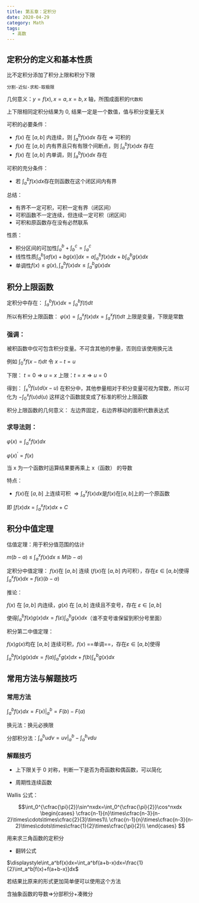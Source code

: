 ```yaml
---
title: 第五章：定积分
date: 2020-04-29
category: Math
tags:
  - 高数
---
```


## 定积分的定义和基本性质

比不定积分添加了积分上限和积分下限

`分割-近似-求和-取极限`

几何意义：$y=f(x),x=a,x=b,x$ 轴，所围成面积的`代数和`

上下限相同定积分结果为 0, 结果一定是一个数值，值与积分变量无关

可积的必要条件： 
- $f(x)$ 在 $[a,b]$ 内连续，则 $\displaystyle \int_a^{b}f(x)dx$ 存在 $\Rightarrow$ 可积的
- $f(x)$ 在 $[a,b]$ 内有界且只有有限个间断点，则 $\displaystyle \int_a^{b}f(x)dx$ 存在
- $f(x)$ 在 $[a,b]$ 内单调，则 $\displaystyle \int_a^{b}f(x)dx$ 存在

可积的充分条件：
- 若$\ \displaystyle \int_a^{b}f(x)dx$存在则函数在这个闭区间内有界

总结：
- 有界不一定可积，可积一定有界（闭区间）
- 可积函数不一定连续，但连续一定可积（闭区间）
- 可积和原函数存在没有必然联系

性质：
- 积分区间的可加性$\int_a^b+\int _b^c=\int _a^c$
- 线性性质$\int _a^b[af(x)+bg(x)]dx=a\int _a^bf(x)dx+b\int _a^bg(x)dx$
- 单调性$f(x)\leq g(x), \int _a^bf(x)dx\leq \int _a^bg(x)dx$

## 积分上限函数

定积分中存在： $\displaystyle\int _a^bf(x)dx=\int_a^bf(t)dt$

所以有积分上限函数： $\displaystyle\varphi(x)=\int _a^xf(x)dx=\int _a^xf(t)dt$ 上限是变量，下限是常数

### 强调： 

被积函数中仅可包含积分变量。不可含其他的参量，否则应该使用换元法

例如 $\displaystyle\int_0^xf(x-t)dt$ 令 $x-t=u$

下限： $t=0\Rightarrow u=x$
上限：$t=x\Rightarrow u=0$

得到： $\displaystyle\int_x^0f(u)d(x-u)$
在积分中，其他参量相对于积分变量可视为常数，所以可化为 $\displaystyle-\int_0^xf(u)d(u)$ 
这样这个函数就变成了标准的积分上限函数

积分上限函数的几何意义： 左边界固定，右边界移动的面积代数表达式

### 求导法则：

$\displaystyle \varphi(x)=\int_a^xf(x)dx$

$\displaystyle \varphi(x)^{'}=f(x)$

当 x 为一个函数时运算结果要再乘上 x（函数） 的导数

特点：
- $f(x)$在 $[a,b]$ 上连续可积 $\displaystyle\Rightarrow \int_a^xf(x)dx$是$f(x)$在$[a,b]$上的一个原函数

即 $\displaystyle\int f(x)dx\ =\ \int_a^xf(x)dx\ +\ C$

## 积分中值定理

估值定理：用于积分值范围的估计

$m(b-a)\ \leq\ \displaystyle\int_a^xf(x)dx\ \leq\ M(b-a)$

定积分中值定理：
$f(x)$在$\ [a,b]$ 连续 ($f(x)$在$\ [a,b]$ 内可积），存在$\varepsilon\in [a,b]$使得$\displaystyle \int_a^xf(x)dx\ = \ f(\varepsilon)(b-a)$

推论：

$f(x)$ 在 $[a,b]$ 内连续，$g(x)$ 在 $[a,b]$ 连续且不变号，存在 $\varepsilon\in[a,b]$

使得$\int_a^bf(x)g(x)dx=f(\varepsilon)\int_a^bg(x)dx$（谁不变号谁保留到积分号里面）

积分第二中值定理：

$f(x)g(x)$均在 $[a,b]$ 连续可积，$f(x)$ ==单调==，存在$\varepsilon\in [a,b]$使得

$\displaystyle\int_a^bf(x)g(x)dx=f(a)\int_a^\varepsilon g(x)dx+f(b)\int_\varepsilon^b g(x)dx$

## 常用方法与解题技巧

### 常用方法

$\displaystyle\int_a^bf(x)dx=F(x)|_a^b = F(b)-F(a)$

换元法：换元必换限

分部积分法：$\displaystyle\int_a^budv=uv|_a^b-\int_a^bvdu$

### 解题技巧

- 上下限关于 0 对称，判断一下是否为奇函数和偶函数，可以简化

- 周期性连续函数

Wallis 公式：

$$\int_0^{\cfrac{\pi}{2}}\sin^nxdx=\int_0^{\cfrac{\pi}{2}}\cos^nxdx
\begin{cases}
  \cfrac{n-1}{n}\times\cfrac{n-3}{n-2}\times\cdots\times\cfrac{2}{3}\times1\\
  \cfrac{n-1}{n}\times\cfrac{n-3}{n-2}\times\cdots\times\cfrac{1}{2}\times\cfrac{\pi}{2}\\
\end{cases}
$$

用来求三角函数的定积分

- 翻转公式

$\displaystyle\int_a^bf(x)dx=\int_a^bf(a+b-x)dx=\frac{1}{2}\int_a^b[f(x)+f(a+b-x)]dx$

若结果比原来的形式更加简单便可以使用这个方法

含抽象函数的导数$\Rightarrow$分部积分+凑微分

